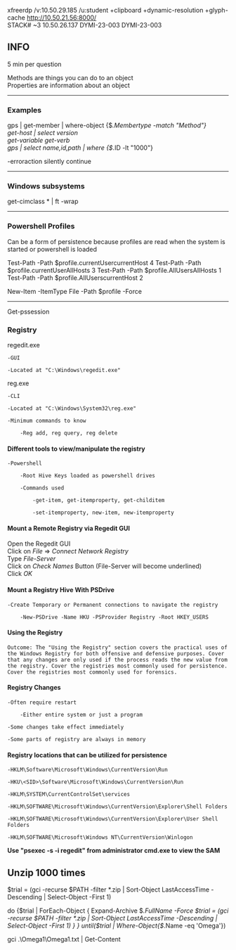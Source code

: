 xfreerdp /v:10.50.29.185 /u:student +clipboard +dynamic-resolution +glyph-cache
http://10.50.21.56:8000/  
STACK# ~3  10.50.26.137 
DYMI-23-003
DYMI-23-003

INFO 
------------------------------------------------------------------------------------------------------------
5 min per question


Methods are things you can do to an object  
Properties are information about an object  
  
------------------------------------------------------------------------------------------------------------
### Examples
  
gps | get-member | where-object {$_.Membertype -match "Method"}  
get-host | select version  
get-variable 
get-verb    
gps | select name,id,path | where {$_.ID -lt "1000"}  
  
-erroraction silently continue 

------------------------------------------------------------------------------------------------------------  
### Windows subsystems 
get-cimclass * | ft -wrap
  
------------------------------------------------------------------------------------------------------------  
### Powershell Profiles
Can be a form of persistence because profiles are read when the system is started or powershell is loaded

Test-Path -Path $profile.currentUsercurrentHost    4
Test-Path -Path $profile.currentUserAllHosts       3
Test-Path -Path $profile.AllUsersAllHosts          1
Test-Path -Path $profile.AllUserscurrentHost       2

New-Item -ItemType File -Path $profile -Force 


------------------------------------------------------------------------------------------------------------  
Get-pssession


### Registry  

regedit.exe  

    -GUI  

    -Located at "C:\Windows\regedit.exe"  

reg.exe  

    -CLI  

    -Located at "C:\Windows\System32\reg.exe"  

    -Minimum commands to know  

        -Reg add, reg query, reg delete  

#### Different tools to view/manipulate the registry  

    -Powershell  

        -Root Hive Keys loaded as powershell drives  

        -Commands used  

            -get-item, get-itemproperty, get-childitem  

            -set-itemproperty, new-item, new-itemproperty  
            

#### Mount a Remote Registry via Regedit GUI  

Open the Regedit GUI  
Click on *File* => *Connect Network Registry*  
Type *File-Server*  
Click on *Check Names* Button (File-Server will become underlined)  
Click *OK*  
 
#### Mount a Registry Hive With PSDrive

    -Create Temporary or Permanent connections to navigate the registry

        -New-PSDrive -Name HKU -PSProvider Registry -Root HKEY_USERS

#### Using the Registry

    Outcome: The "Using the Registry" section covers the practical uses of the Windows Registry for both offensive and defensive purposes. Cover that any changes are only used if the process reads the new value from the registry. Cover the registries most commonly used for persistence. Cover the registries most commonly used for forensics.

#### Registry Changes

    -Often require restart

        -Either entire system or just a program

    -Some changes take effect immediately

    -Some parts of registry are always in memory

#### Registry locations that can be utilized for persistence

    -HKLM\Software\Microsoft\Windows\CurrentVersion\Run

    -HKU\<SID>\Software\Microsoft\Windows\CurrentVersion\Run

    -HKLM\SYSTEM\CurrentControlSet\services

    -HKLM\SOFTWARE\Microsoft\Windows\CurrentVersion\Explorer\Shell Folders

    -HKLM\SOFTWARE\Microsoft\Windows\CurrentVersion\Explorer\User Shell Folders

    -HKLM\SOFTWARE\Microsoft\Windows NT\CurrentVersion\Winlogon


**Use "psexec -s -i regedit" from administrator cmd.exe to view the SAM**





































Unzip 1000 times
-
$trial = (gci -recurse $PATH -filter *.zip | Sort-Object LastAccessTime -Descending | Select-Object -First 1)

do {$trial |
  ForEach-Object {
  Expand-Archive $_.FullName -Force
  $trial = (gci -recurse $PATH -filter *.zip | Sort-Object LastAccessTime -Descending | Select-Object -First 1)
 }
 }
 until($trial | Where-Object{$_.Name -eq 'Omega'})

gci .\Omega1\Omega1.txt | Get-Content









